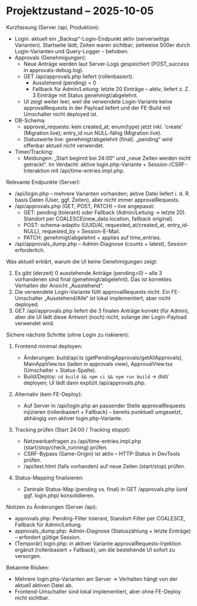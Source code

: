 # Projektzustand – 2025-10-05

Kurzfassung (Server /api, Produktion):

- Login: aktuell ein „Backup“-Login-Endpunkt aktiv (serverseitige Varianten). Startseite lädt; Zeiten waren sichtbar; zeitweise 500er durch Login-Varianten und Query-Logger – behoben.
- Approvals (Genehmigungen):
  - Neue Anträge werden laut Server-Logs gespeichert (POST_success in approvals-debug.log).
  - GET /api/approvals.php liefert (rollenbasiert):
    - Ausstehend (pending) = 0
    - Fallback für Admin/Leitung: letzte 20 Einträge – aktiv, liefert z. Z. 3 Einträge mit Status genehmigt/abgelehnt.
  - UI zeigt weiter leer, weil die verwendete Login-Variante keine approvalRequests in der Payload liefert und der FE-Build mit Umschalter nicht deployed ist.
- DB-Schema:
  - approval_requests: kein created_at; enum(type) jetzt inkl. 'create' (Migration live); entry_id nun NULL-fähig (Migration live).
  - Statuswerte live: genehmigt/abgelehnt (final). „pending“ wird offenbar aktuell nicht verwendet.
- Timer/Tracking:
  - Meldungen: „Start beginnt bei 24:00“ und „neue Zeiten werden nicht getrackt“. Im Verdacht: aktive login.php-Variante + Session-/CSRF-Interaktion mit /api/time-entries.impl.php.

Relevante Endpunkte (Server):

- /api/login.php – mehrere Varianten vorhanden; aktive Datei liefert i. d. R. basis Daten (User, ggf. Zeiten), aber nicht immer approvalRequests.
- /api/approvals.php (GET, POST, PATCH) – live angepasst:
  - GET: pending (tolerant) oder Fallback (Admin/Leitung → letzte 20). Standort per COALESCE(new_data.location, fallback original).
  - POST: schema-adaptiv (UUID/AI, requested_at/created_at, entry_id-NULL), requested_by = Session-E-Mail.
  - PATCH: genehmigt/abgelehnt + applies auf time_entries.
- /api/approvals_dump.php – Admin-Diagnose (counts + latest), Session erforderlich.

Was aktuell erklärt, warum die UI keine Genehmigungen zeigt:

1) Es gibt (derzeit) 0 ausstehende Anträge (pending=0) – alle 3 vorhandenen sind final (genehmigt/abgelehnt). Das ist korrektes Verhalten der Ansicht „Ausstehend“.
2) Die verwendete Login-Variante füllt approvalRequests nicht. Ein FE-Umschalter „Ausstehend/Alle“ ist lokal implementiert, aber nicht deployed.
3) GET /api/approvals.php liefert die 3 finalen Anträge korrekt (für Admin), aber die UI lädt diese Antwort (noch) nicht, solange der Login-Payload verwendet wird.

Sichere nächste Schritte (ohne Login zu riskieren):

1) Frontend minimal deployen:
   - Änderungen: build/api.ts (getPendingApprovals/getAllApprovals), MainAppView.tsx (laden in approvals view), ApprovalView.tsx (Umschalter + Status-Spalte).
   - Build/Deploy: `cd build && npm ci && npm run build` → dist/ deployen; UI lädt dann explizit /api/approvals.php.

2) Alternativ (kein FE-Deploy):
   - Auf Server in /api/login.php an passender Stelle approvalRequests injizieren (rollenbasiert + Fallback) – bereits punktuell umgesetzt, abhängig von aktiver login.php-Variante.

3) Tracking prüfen (Start 24:00 / Tracking stoppt):
   - Netzwerkanfragen zu /api/time-entries.impl.php (start/stop/check_running) prüfen.
   - CSRF-Bypass (Same-Origin) ist aktiv – HTTP-Status in DevTools prüfen.
   - /api/test.html (falls vorhanden) auf neue Zeilen (start/stop) prüfen.

4) Status-Mapping finalisieren:
   - Zentrale Status-Map (pending vs. final) in GET /approvals.php (und ggf. login.php) konsolidieren.

Notizen zu Änderungen (Server /api):

- approvals.php: Pending-Filter tolerant, Standort-Filter per COALESCE, Fallback für Admin/Leitung.
- approvals_dump.php: Admin-Diagnose (Statuszählung + letzte Einträge) – erfordert gültige Session.
- (Temporär) login.php: in aktiver Variante approvalRequests-Injektion ergänzt (rollenbasiert + Fallback), um die bestehende UI sofort zu versorgen.

Bekannte Risiken:

- Mehrere login.php-Varianten am Server → Verhalten hängt von der aktuell aktiven Datei ab.
- Frontend-Umschalter sind lokal implementiert, aber ohne FE-Deploy nicht sichtbar.


